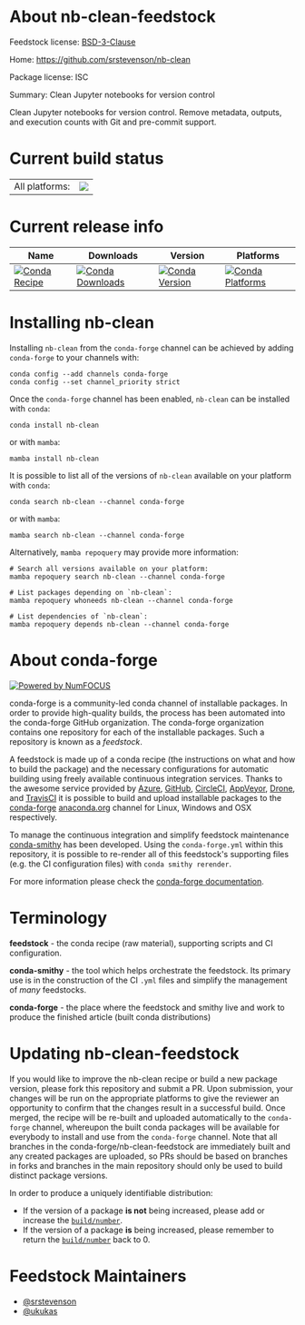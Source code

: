 About nb-clean-feedstock
========================

Feedstock license: [BSD-3-Clause](https://github.com/conda-forge/nb-clean-feedstock/blob/main/LICENSE.txt)

Home: https://github.com/srstevenson/nb-clean

Package license: ISC

Summary: Clean Jupyter notebooks for version control

Clean Jupyter notebooks for version control. Remove metadata, outputs, and execution counts with Git and pre-commit support.


Current build status
====================


<table><tr><td>All platforms:</td>
    <td>
      <a href="https://dev.azure.com/conda-forge/feedstock-builds/_build/latest?definitionId=15599&branchName=main">
        <img src="https://dev.azure.com/conda-forge/feedstock-builds/_apis/build/status/nb-clean-feedstock?branchName=main">
      </a>
    </td>
  </tr>
</table>

Current release info
====================

| Name | Downloads | Version | Platforms |
| --- | --- | --- | --- |
| [![Conda Recipe](https://img.shields.io/badge/recipe-nb--clean-green.svg)](https://anaconda.org/conda-forge/nb-clean) | [![Conda Downloads](https://img.shields.io/conda/dn/conda-forge/nb-clean.svg)](https://anaconda.org/conda-forge/nb-clean) | [![Conda Version](https://img.shields.io/conda/vn/conda-forge/nb-clean.svg)](https://anaconda.org/conda-forge/nb-clean) | [![Conda Platforms](https://img.shields.io/conda/pn/conda-forge/nb-clean.svg)](https://anaconda.org/conda-forge/nb-clean) |

Installing nb-clean
===================

Installing `nb-clean` from the `conda-forge` channel can be achieved by adding `conda-forge` to your channels with:

```
conda config --add channels conda-forge
conda config --set channel_priority strict
```

Once the `conda-forge` channel has been enabled, `nb-clean` can be installed with `conda`:

```
conda install nb-clean
```

or with `mamba`:

```
mamba install nb-clean
```

It is possible to list all of the versions of `nb-clean` available on your platform with `conda`:

```
conda search nb-clean --channel conda-forge
```

or with `mamba`:

```
mamba search nb-clean --channel conda-forge
```

Alternatively, `mamba repoquery` may provide more information:

```
# Search all versions available on your platform:
mamba repoquery search nb-clean --channel conda-forge

# List packages depending on `nb-clean`:
mamba repoquery whoneeds nb-clean --channel conda-forge

# List dependencies of `nb-clean`:
mamba repoquery depends nb-clean --channel conda-forge
```


About conda-forge
=================

[![Powered by
NumFOCUS](https://img.shields.io/badge/powered%20by-NumFOCUS-orange.svg?style=flat&colorA=E1523D&colorB=007D8A)](https://numfocus.org)

conda-forge is a community-led conda channel of installable packages.
In order to provide high-quality builds, the process has been automated into the
conda-forge GitHub organization. The conda-forge organization contains one repository
for each of the installable packages. Such a repository is known as a *feedstock*.

A feedstock is made up of a conda recipe (the instructions on what and how to build
the package) and the necessary configurations for automatic building using freely
available continuous integration services. Thanks to the awesome service provided by
[Azure](https://azure.microsoft.com/en-us/services/devops/), [GitHub](https://github.com/),
[CircleCI](https://circleci.com/), [AppVeyor](https://www.appveyor.com/),
[Drone](https://cloud.drone.io/welcome), and [TravisCI](https://travis-ci.com/)
it is possible to build and upload installable packages to the
[conda-forge](https://anaconda.org/conda-forge) [anaconda.org](https://anaconda.org/)
channel for Linux, Windows and OSX respectively.

To manage the continuous integration and simplify feedstock maintenance
[conda-smithy](https://github.com/conda-forge/conda-smithy) has been developed.
Using the ``conda-forge.yml`` within this repository, it is possible to re-render all of
this feedstock's supporting files (e.g. the CI configuration files) with ``conda smithy rerender``.

For more information please check the [conda-forge documentation](https://conda-forge.org/docs/).

Terminology
===========

**feedstock** - the conda recipe (raw material), supporting scripts and CI configuration.

**conda-smithy** - the tool which helps orchestrate the feedstock.
                   Its primary use is in the construction of the CI ``.yml`` files
                   and simplify the management of *many* feedstocks.

**conda-forge** - the place where the feedstock and smithy live and work to
                  produce the finished article (built conda distributions)


Updating nb-clean-feedstock
===========================

If you would like to improve the nb-clean recipe or build a new
package version, please fork this repository and submit a PR. Upon submission,
your changes will be run on the appropriate platforms to give the reviewer an
opportunity to confirm that the changes result in a successful build. Once
merged, the recipe will be re-built and uploaded automatically to the
`conda-forge` channel, whereupon the built conda packages will be available for
everybody to install and use from the `conda-forge` channel.
Note that all branches in the conda-forge/nb-clean-feedstock are
immediately built and any created packages are uploaded, so PRs should be based
on branches in forks and branches in the main repository should only be used to
build distinct package versions.

In order to produce a uniquely identifiable distribution:
 * If the version of a package **is not** being increased, please add or increase
   the [``build/number``](https://docs.conda.io/projects/conda-build/en/latest/resources/define-metadata.html#build-number-and-string).
 * If the version of a package **is** being increased, please remember to return
   the [``build/number``](https://docs.conda.io/projects/conda-build/en/latest/resources/define-metadata.html#build-number-and-string)
   back to 0.

Feedstock Maintainers
=====================

* [@srstevenson](https://github.com/srstevenson/)
* [@ukukas](https://github.com/ukukas/)

